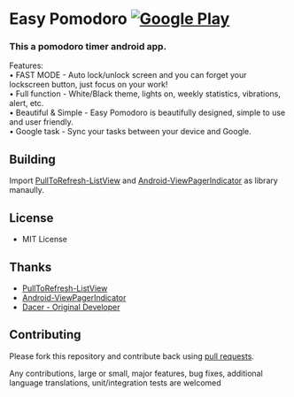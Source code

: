 
# Easy Pomodoro [![Google Play](http://developer.android.com/images/brand/en_generic_rgb_wo_45.png)](https://play.google.com/store/apps/details?id=me.donaldepignosis.pomodoro)

<h3>This a pomodoro timer android app.</h3>
<p>
Features:<br>
• FAST MODE - Auto lock/unlock screen and you can forget your lockscreen button, just focus on your work!<br>
• Full function - White/Black theme, lights on, weekly statistics, vibrations, alert, etc.<br>
• Beautiful & Simple - Easy Pomodoro is beautifully designed, simple to use and user friendly.<br>
• Google task - Sync your tasks between your device and Google.
</p>

## Building
Import [PullToRefresh-ListView](https://github.com/erikwt/PullToRefresh-ListView) and [Android-ViewPagerIndicator](https://github.com/JakeWharton/Android-ViewPagerIndicator) as library manaully.

## License

* MIT License

## Thanks

* [PullToRefresh-ListView](https://github.com/erikwt/PullToRefresh-ListView)
* [Android-ViewPagerIndicator](https://github.com/JakeWharton/Android-ViewPagerIndicator)
* [Dacer - Original Developer](https://github.com/dacer)

## Contributing

Please fork this repository and contribute back using
[pull requests](https://github.com/github/android/pulls).

Any contributions, large or small, major features, bug fixes, additional
language translations, unit/integration tests are welcomed